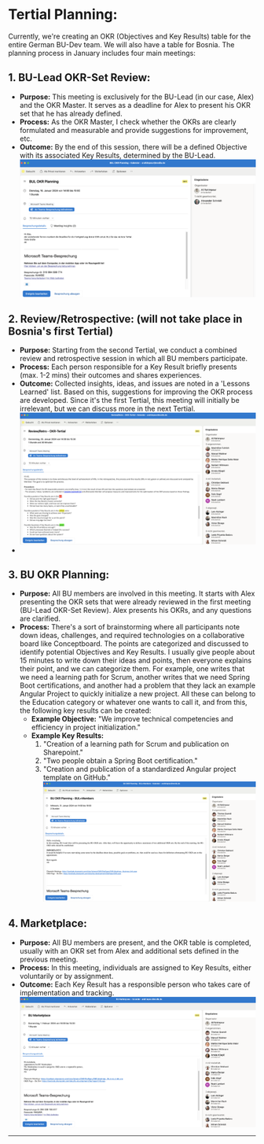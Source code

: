 # Tertial Planning:
Currently, we're creating an OKR (Objectives and Key Results) table for the entire German BU-Dev team. We will also have a table for Bosnia. The planning process in January includes four main meetings:

## 1. BU-Lead OKR-Set Review:
- **Purpose:** This meeting is exclusively for the BU-Lead (in our case, Alex) and the OKR Master. It serves as a deadline for Alex to present his OKR set that he has already defined.
- **Process:** As the OKR Master, I check whether the OKRs are clearly formulated and measurable and provide suggestions for improvement, etc.
- **Outcome:** By the end of this session, there will be a defined Objective with its associated Key Results, determined by the BU-Lead.
  ![This is an image]( ./BU_Lead_OKR_Review.png "BU-Lead OKR-Set Review")

## 2. Review/Retrospective: (will not take place in Bosnia's first Tertial)
- **Purpose:** Starting from the second Tertial, we conduct a combined review and retrospective session in which all BU members participate.
- **Process:** Each person responsible for a Key Result briefly presents (max. 1-2 mins) their outcomes and shares experiences.
- **Outcome:** Collected insights, ideas, and issues are noted in a 'Lessons Learned' list. Based on this, suggestions for improving the OKR process are developed. Since it's the first Tertial, this meeting will initially be irrelevant, but we can discuss more in the next Tertial.
  ![This is an image]( ./retro_review.png "Review/Retrospective")
- 
## 3. BU OKR Planning:
- **Purpose:** All BU members are involved in this meeting. It starts with Alex presenting the OKR sets that were already reviewed in the first meeting (BU-Lead OKR-Set Review). Alex presents his OKRs, and any questions are clarified.
- **Process:** There's a sort of brainstorming where all participants note down ideas, challenges, and required technologies on a collaborative board like Conceptboard. The points are categorized and discussed to identify potential Objectives and Key Results. I usually give people about 15 minutes to write down their ideas and points, then everyone explains their point, and we can categorize them. For example, one writes that we need a learning path for Scrum, another writes that we need Spring Boot certifications, and another had a problem that they lack an example Angular Project to quickly initialize a new project. All these can belong to the Education category or whatever one wants to call it, and from this, the following key results can be created:
    - **Example Objective:** "We improve technical competencies and efficiency in project initialization."
    - **Example Key Results:**
        1. "Creation of a learning path for Scrum and publication on Sharepoint."
        2. "Two people obtain a Spring Boot certification."
        3. "Creation and publication of a standardized Angular project template on GitHub."
           ![This is an image]( ./BU_OKR_Planing.png "BU OKR Planning")
## 4. Marketplace:
- **Purpose:** All BU members are present, and the OKR table is completed, usually with an OKR set from Alex and additional sets defined in the previous meeting.
- **Process:** In this meeting, individuals are assigned to Key Results, either voluntarily or by assignment.
- **Outcome:** Each Key Result has a responsible person who takes care of implementation and tracking.
  ![This is an image]( ./BU_marketplace.png "Marketplace")

---

